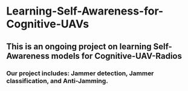 # Learning-Self-Awareness-for-Cognitive-UAVs

## This is an ongoing project on learning Self-Awareness models for Cognitive-UAV-Radios
### Our project includes: Jammer detection, Jammer classification, and Anti-Jamming.
